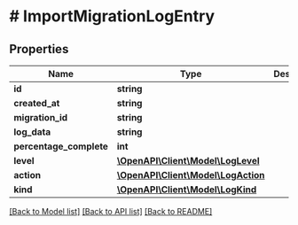 # # ImportMigrationLogEntry

## Properties

Name | Type | Description | Notes
------------ | ------------- | ------------- | -------------
**id** | **string** |  |
**created_at** | **string** |  |
**migration_id** | **string** |  |
**log_data** | **string** |  |
**percentage_complete** | **int** |  |
**level** | [**\OpenAPI\Client\Model\LogLevel**](LogLevel.md) |  |
**action** | [**\OpenAPI\Client\Model\LogAction**](LogAction.md) |  |
**kind** | [**\OpenAPI\Client\Model\LogKind**](LogKind.md) |  |

[[Back to Model list]](../../README.md#models) [[Back to API list]](../../README.md#endpoints) [[Back to README]](../../README.md)
